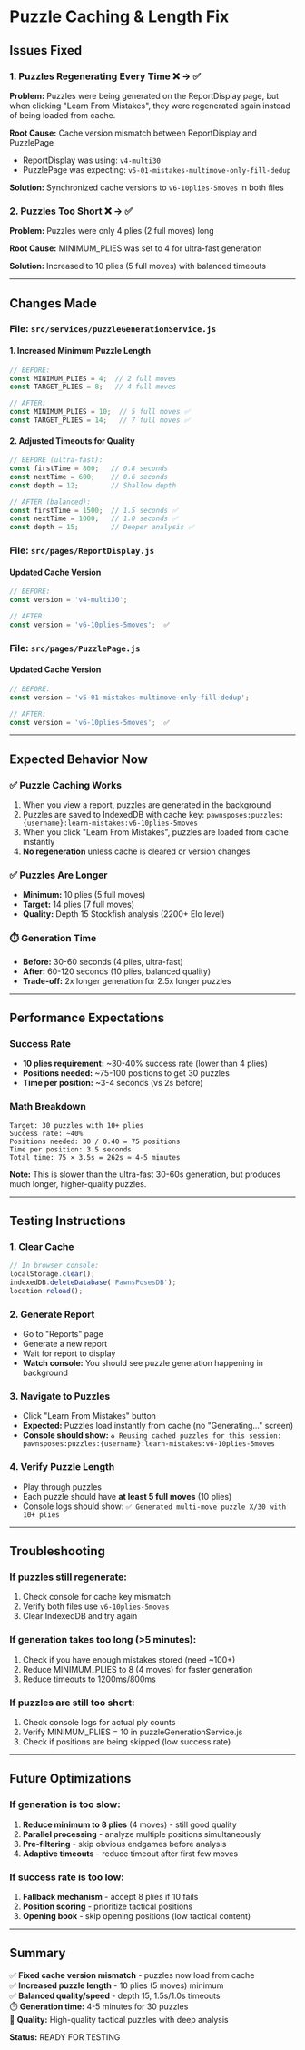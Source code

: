 # Puzzle Caching & Length Fix

## Issues Fixed

### 1. **Puzzles Regenerating Every Time** ❌ → ✅
**Problem:** Puzzles were being generated on the ReportDisplay page, but when clicking "Learn From Mistakes", they were regenerated again instead of being loaded from cache.

**Root Cause:** Cache version mismatch between ReportDisplay and PuzzlePage
- ReportDisplay was using: `v4-multi30`
- PuzzlePage was expecting: `v5-01-mistakes-multimove-only-fill-dedup`

**Solution:** Synchronized cache versions to `v6-10plies-5moves` in both files

### 2. **Puzzles Too Short** ❌ → ✅
**Problem:** Puzzles were only 4 plies (2 full moves) long

**Root Cause:** MINIMUM_PLIES was set to 4 for ultra-fast generation

**Solution:** Increased to 10 plies (5 full moves) with balanced timeouts

---

## Changes Made

### File: `src/services/puzzleGenerationService.js`

#### 1. Increased Minimum Puzzle Length
```javascript
// BEFORE:
const MINIMUM_PLIES = 4;  // 2 full moves
const TARGET_PLIES = 8;   // 4 full moves

// AFTER:
const MINIMUM_PLIES = 10;  // 5 full moves ✅
const TARGET_PLIES = 14;   // 7 full moves ✅
```

#### 2. Adjusted Timeouts for Quality
```javascript
// BEFORE (ultra-fast):
const firstTime = 800;   // 0.8 seconds
const nextTime = 600;    // 0.6 seconds
const depth = 12;        // Shallow depth

// AFTER (balanced):
const firstTime = 1500;  // 1.5 seconds ✅
const nextTime = 1000;   // 1.0 seconds ✅
const depth = 15;        // Deeper analysis ✅
```

### File: `src/pages/ReportDisplay.js`

#### Updated Cache Version
```javascript
// BEFORE:
const version = 'v4-multi30';

// AFTER:
const version = 'v6-10plies-5moves';  ✅
```

### File: `src/pages/PuzzlePage.js`

#### Updated Cache Version
```javascript
// BEFORE:
const version = 'v5-01-mistakes-multimove-only-fill-dedup';

// AFTER:
const version = 'v6-10plies-5moves';  ✅
```

---

## Expected Behavior Now

### ✅ **Puzzle Caching Works**
1. When you view a report, puzzles are generated in the background
2. Puzzles are saved to IndexedDB with cache key: `pawnsposes:puzzles:{username}:learn-mistakes:v6-10plies-5moves`
3. When you click "Learn From Mistakes", puzzles are loaded from cache instantly
4. **No regeneration** unless cache is cleared or version changes

### ✅ **Puzzles Are Longer**
- **Minimum:** 10 plies (5 full moves)
- **Target:** 14 plies (7 full moves)
- **Quality:** Depth 15 Stockfish analysis (2200+ Elo level)

### ⏱️ **Generation Time**
- **Before:** 30-60 seconds (4 plies, ultra-fast)
- **After:** 60-120 seconds (10 plies, balanced quality)
- **Trade-off:** 2x longer generation for 2.5x longer puzzles

---

## Performance Expectations

### Success Rate
- **10 plies requirement:** ~30-40% success rate (lower than 4 plies)
- **Positions needed:** ~75-100 positions to get 30 puzzles
- **Time per position:** ~3-4 seconds (vs 2s before)

### Math Breakdown
```
Target: 30 puzzles with 10+ plies
Success rate: ~40%
Positions needed: 30 / 0.40 = 75 positions
Time per position: 3.5 seconds
Total time: 75 × 3.5s = 262s ≈ 4-5 minutes
```

**Note:** This is slower than the ultra-fast 30-60s generation, but produces much longer, higher-quality puzzles.

---

## Testing Instructions

### 1. Clear Cache
```javascript
// In browser console:
localStorage.clear();
indexedDB.deleteDatabase('PawnsPosesDB');
location.reload();
```

### 2. Generate Report
- Go to "Reports" page
- Generate a new report
- Wait for report to display
- **Watch console:** You should see puzzle generation happening in background

### 3. Navigate to Puzzles
- Click "Learn From Mistakes" button
- **Expected:** Puzzles load instantly from cache (no "Generating..." screen)
- **Console should show:** `♻️ Reusing cached puzzles for this session: pawnsposes:puzzles:{username}:learn-mistakes:v6-10plies-5moves`

### 4. Verify Puzzle Length
- Play through puzzles
- Each puzzle should have **at least 5 full moves** (10 plies)
- Console logs should show: `✅ Generated multi-move puzzle X/30 with 10+ plies`

---

## Troubleshooting

### If puzzles still regenerate:
1. Check console for cache key mismatch
2. Verify both files use `v6-10plies-5moves`
3. Clear IndexedDB and try again

### If generation takes too long (>5 minutes):
1. Check if you have enough mistakes stored (need ~100+)
2. Reduce MINIMUM_PLIES to 8 (4 moves) for faster generation
3. Reduce timeouts to 1200ms/800ms

### If puzzles are still too short:
1. Check console logs for actual ply counts
2. Verify MINIMUM_PLIES = 10 in puzzleGenerationService.js
3. Check if positions are being skipped (low success rate)

---

## Future Optimizations

### If generation is too slow:
1. **Reduce minimum to 8 plies** (4 moves) - still good quality
2. **Parallel processing** - analyze multiple positions simultaneously
3. **Pre-filtering** - skip obvious endgames before analysis
4. **Adaptive timeouts** - reduce timeout after first few moves

### If success rate is too low:
1. **Fallback mechanism** - accept 8 plies if 10 fails
2. **Position scoring** - prioritize tactical positions
3. **Opening book** - skip opening positions (low tactical content)

---

## Summary

✅ **Fixed cache version mismatch** - puzzles now load from cache  
✅ **Increased puzzle length** - 10 plies (5 moves) minimum  
✅ **Balanced quality/speed** - depth 15, 1.5s/1.0s timeouts  
⏱️ **Generation time:** 4-5 minutes for 30 puzzles  
🎯 **Quality:** High-quality tactical puzzles with deep analysis  

**Status:** READY FOR TESTING